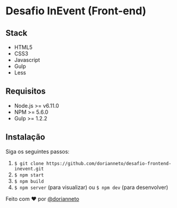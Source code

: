 # Desafio InEvent (Front-end)

## Stack

- HTML5
- CSS3
- Javascript
- Gulp
- Less

## Requisitos

- Node.js >= v6.11.0
- NPM >= 5.6.0
- Gulp >= 1.2.2

## Instalação

Siga os seguintes passos:

1. `$ git clone https://github.com/dorianneto/desafio-frontend-inevent.git`
1. `$ npm start`
1. `$ npm build`
1. `$ npm server` (para visualizar) ou `$ npm dev` (para desenvolver)

Feito com :heart: por [@dorianneto](https://github.com/dorianneto)